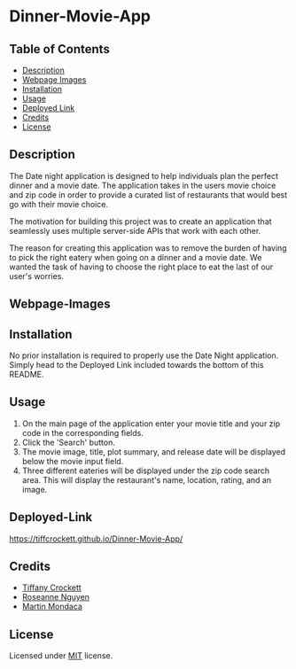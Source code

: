 # Dinner-Movie-App

## Table of Contents
* [Description](#description)
* [Webpage Images](#webpage-images)
* [Installation](#installation)
* [Usage](#usage)
* [Deployed Link](#deployed-link)
* [Credits](#credits)
* [License](#license)

## Description

The Date night application is designed to help individuals plan the perfect dinner and a movie date. The application takes in the users movie choice and zip code in order to provide a curated list of restaurants that would best go with their movie choice.

The motivation for building this project was to create an application that seamlessly uses multiple server-side APIs that work with each other.

The reason for creating this application was to remove the burden of having to pick the right eatery when going on a dinner and a movie date. We wanted the task of having to choose the right place to eat the last of our user's worries.

## Webpage-Images

## Installation

No prior installation is required to properly use the Date Night application. Simply head to the Deployed Link included towards the bottom of this README.

## Usage

1. On the main page of the application enter your movie title and your zip code in the corresponding fields.
1. Click the 'Search' button.
1. The movie image, title, plot summary, and release date will be displayed below the movie input field.
1. Three different eateries will be displayed under the zip code search area. This will display the restaurant's name, location, rating, and an image.

## Deployed-Link

https://tiffcrockett.github.io/Dinner-Movie-App/

## Credits

* [Tiffany Crockett](https://github.com/tiffcrockett)
* [Roseanne Nguyen](https://github.com/roseannenguyen)
* [Martin Mondaca](https://github.com/martinmondaca)


## License

Licensed under [MIT](https://choosealicense.com/licenses/mit/) license.
